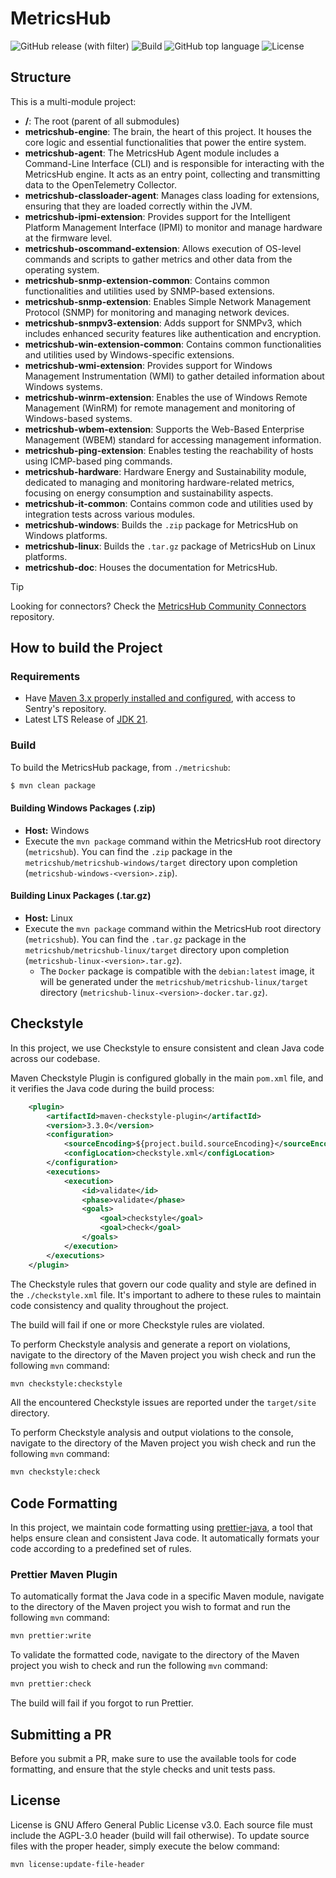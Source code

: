 # MetricsHub

![GitHub release (with filter)](https://img.shields.io/github/v/release/sentrysoftware/metricshub)
![Build](https://img.shields.io/github/actions/workflow/status/sentrysoftware/metricshub/maven-deploy.yml)
![GitHub top language](https://img.shields.io/github/languages/top/sentrysoftware/metricshub)
![License](https://img.shields.io/github/license/sentrysoftware/metricshub)

## Structure

This is a multi-module project:

* **/**: The root (parent of all submodules)
* **metricshub-engine**: The brain, the heart of this project. It houses the core logic and essential functionalities that power the entire system.
* **metricshub-agent**: The MetricsHub Agent module includes a Command-Line Interface (CLI) and is responsible for interacting with the MetricsHub engine. It acts as an entry point, collecting and transmitting data to the OpenTelemetry Collector.
* **metricshub-classloader-agent**: Manages class loading for extensions, ensuring that they are loaded correctly within the JVM.
* **metricshub-ipmi-extension**: Provides support for the Intelligent Platform Management Interface (IPMI) to monitor and manage hardware at the firmware level.
* **metricshub-oscommand-extension**: Allows execution of OS-level commands and scripts to gather metrics and other data from the operating system.
* **metricshub-snmp-extension-common**: Contains common functionalities and utilities used by SNMP-based extensions.
* **metricshub-snmp-extension**: Enables Simple Network Management Protocol (SNMP) for monitoring and managing network devices.
* **metricshub-snmpv3-extension**: Adds support for SNMPv3, which includes enhanced security features like authentication and encryption.
* **metricshub-win-extension-common**: Contains common functionalities and utilities used by Windows-specific extensions.
* **metricshub-wmi-extension**: Provides support for Windows Management Instrumentation (WMI) to gather detailed information about Windows systems.
* **metricshub-winrm-extension**: Enables the use of Windows Remote Management (WinRM) for remote management and monitoring of Windows-based systems.
* **metricshub-wbem-extension**: Supports the Web-Based Enterprise Management (WBEM) standard for accessing management information.
* **metricshub-ping-extension**: Enables testing the reachability of hosts using ICMP-based ping commands.
* **metricshub-hardware**: Hardware Energy and Sustainability module, dedicated to managing and monitoring hardware-related metrics, focusing on energy consumption and sustainability aspects.
* **metricshub-it-common**: Contains common code and utilities used by integration tests across various modules.
* **metricshub-windows**: Builds the `.zip` package for MetricsHub on Windows platforms.
* **metricshub-linux**: Builds the `.tar.gz` package of MetricsHub on Linux platforms.
* **metricshub-doc**: Houses the documentation for MetricsHub.

> [!TIP]
> Looking for connectors? Check the [MetricsHub Community Connectors](https://github.com/sentrysoftware/metricshub-community-connectors) repository.

## How to build the Project

### Requirements

* Have [Maven 3.x properly installed and configured](http://alpha.internal.sentrysoftware.net/lecloud/x/TwJn), with access to Sentry's repository.
* Latest LTS Release of [JDK 21](https://adoptium.net).

### Build

To build the MetricsHub package, from `./metricshub`:

```sh
$ mvn clean package
```

#### Building Windows Packages (.zip)

* **Host:** Windows
* Execute the `mvn package` command within the MetricsHub root directory (`metricshub`). You can find the `.zip` package in the `metricshub/metricshub-windows/target` directory upon completion (`metricshub-windows-<version>.zip`).

#### Building Linux Packages (.tar.gz)

* **Host:** Linux
* Execute the `mvn package` command within the MetricsHub root directory (`metricshub`). You can find the `.tar.gz` package in the `metricshub/metricshub-linux/target` directory upon completion (`metricshub-linux-<version>.tar.gz`).
  * The `Docker` package is compatible with the `debian:latest` image, it will be generated under the `metricshub/metricshub-linux/target` directory (`metricshub-linux-<version>-docker.tar.gz`).

## Checkstyle

In this project, we use Checkstyle to ensure consistent and clean Java code across our codebase. 

Maven Checkstyle Plugin is configured globally in the main `pom.xml` file, and it verifies the Java code during the build process:

```xml
	<plugin>
		<artifactId>maven-checkstyle-plugin</artifactId>
		<version>3.3.0</version>
		<configuration>
			<sourceEncoding>${project.build.sourceEncoding}</sourceEncoding>
			<configLocation>checkstyle.xml</configLocation>
		</configuration>
		<executions>
			<execution>
				<id>validate</id>
				<phase>validate</phase>
				<goals>
					<goal>checkstyle</goal>
					<goal>check</goal>
				</goals>
			</execution>
		</executions>
	</plugin>
```

The Checkstyle rules that govern our code quality and style are defined in the `./checkstyle.xml` file. It's important to adhere to these rules to maintain code consistency and quality throughout the project.

The build will fail if one or more Checkstyle rules are violated.

To perform Checkstyle analysis and generate a report on violations, navigate to the directory of the Maven project you wish check and run the following `mvn` command:

```bash
mvn checkstyle:checkstyle
```

All the encountered Checkstyle issues are reported under the `target/site` directory.

To perform Checkstyle analysis and output violations to the console, navigate to the directory of the Maven project you wish check and run the following `mvn` command:

```bash
mvn checkstyle:check
```

## Code Formatting

In this project, we maintain code formatting using [prettier-java](https://github.com/jhipster/prettier-java), a tool that helps ensure clean and consistent Java code. It automatically formats your code according to a predefined set of rules.

### Prettier Maven Plugin

To automatically format the Java code in a specific Maven module, navigate to the directory of the Maven project you wish to format and run the following `mvn` command:

```bash
mvn prettier:write
```

To validate the formatted code, navigate to the directory of the Maven project you wish to check and run the following `mvn` command:

```bash
mvn prettier:check
```

The build will fail if you forgot to run Prettier.

## Submitting a PR

Before you submit a PR, make sure to use the available tools for code formatting, and ensure that the style checks and unit tests pass.

## License

License is GNU Affero General Public License v3.0. Each source file must include the AGPL-3.0 header (build will fail otherwise).
To update source files with the proper header, simply execute the below command:

```bash
mvn license:update-file-header
```

